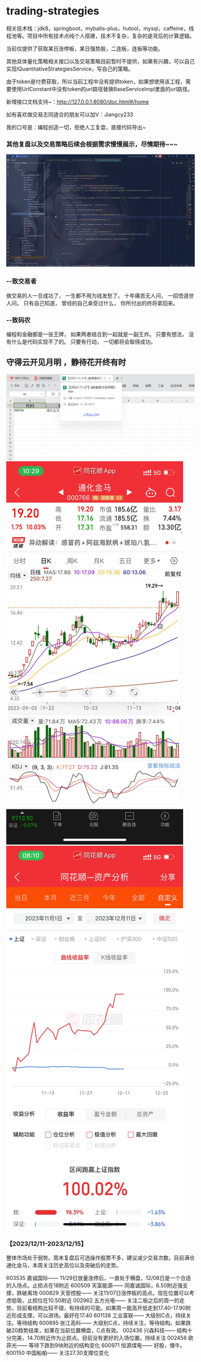 # trading-strategies

相关技术栈：jdk8，springboot，mybatis-plus，hutool，mysql，caffeine，线程池等。项目中所有技术点纯个人搭建，技术不复杂，复杂的是背后的计算逻辑。

当前仅提供了获取某日涨停板，某日强势股，二连板，连板等功能。

其他具体量化策略相关接口以及交易策略目前暂时不提供，如果有兴趣，可以自己实现IQuantitativeStrategiesService，写自己的策略。

由于token是付费获取，所以当前工程中没有提供token，如果想使用该工程，需要使用UrlConstant中没有token的url路径替换BaseServiceImpl里面的url路径。

新增接口文档支持~：http://127.0.0.1:8080/doc.html#/home

如有喜欢做交易志同道合的朋友可以加V：Jiangcy233

我的口号是：编程创造一切，拒绝人工复盘，直接代码导出~

### 其他复盘以及交易策略后续会根据需求慢慢展示，尽情期待~~~

![img.png](img.png)

### --致交易者

做交易的人一旦成功了，
一生都不用为钱发愁了。
十年痛苦无人问，
一招悟道世人问。
只有自己知道，
曾经的自己承受过什么，
你所付出的终将拿回来。

### --致码农

编程和金融都是一张王牌，
如果两者结合到一起就是一副王炸。
只要有想法，
没有什么是代码实现不了的。
只要有行动，
一切都将会取得成功。

## 守得云开见月明 ，静待花开终有时

![img_2.png](img_2.png)
![img_3.png](img_3.png)
![img_5.png](img_5.png)


### 【2023/12/11-2023/12/15】

整体市场处于弱势。周末复盘后可选操作股票不多，建议减少交易次数。目前满仓通化金马，本周关注历史高位以及突破后的走势。

603535 嘉诚国际—— 11/29日放量涨停后，一直处于横盘，12/08日是一个合适的入场点。止损点在18附近
600509 天富能源—— 同嘉诚国际，6.50附近强支撑，跌破离场
000829 天音控股—— 关注11/07日涨停板的高点。现在位置可以考虑低吸，止损位在10.50附近
002962 五方光电—— 关注二板之后的周一的走势。目前看结构比较不错，有持续的可能。如果周一能高开低走到17.40-17.90附近形成支撑，可以进场。最好在17.40
601138 工业富联—— 大级别C点，持续关注。等待结构
600895 张江高科—— 大级别C点，持续关注，等待结构。如果跌破20趋势结束，如果在当前位置横盘，C点有效。
002436 兴森科技—— 结构十分完美，14.70附近作为止损点。目前没有更好的入场位置。持续关注
002456 欧菲光—— 等待下跌到9块附近的结构变化
600971 恒源煤电—— 好股，慢牛。
600150 中国船舶—— 关注27.30支撑位变化














